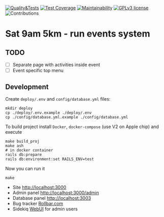 [![Quality&Tests](https://github.com/vol1ura/Sat_9am_5km/actions/workflows/rubyonrails.yml/badge.svg)](https://github.com/vol1ura/Sat_9am_5km/actions/workflows/rubyonrails.yml)
[![Test Coverage](https://api.codeclimate.com/v1/badges/5f0c800f5880bee344af/test_coverage)](https://codeclimate.com/github/vol1ura/Sat_9am_5km/test_coverage)
[![Maintainability](https://api.codeclimate.com/v1/badges/5f0c800f5880bee344af/maintainability)](https://codeclimate.com/github/vol1ura/Sat_9am_5km/maintainability)
[![GPLv3 license](https://img.shields.io/badge/License-GPLv3-blue.svg)](http://perso.crans.org/besson/LICENSE.html)
![Contributions](https://img.shields.io/badge/Contributions-Welcome-brightgreen)

# Sat 9am 5km - run events system

## TODO

- [ ] Separate page with activities inside event
- [ ] Event specific top menu

## Development

Create `deploy/.env` and `config/database.yml` files:
```shell
mkdir deploy
cp ./deploy/.env.example ./deploy/.env
cp ./config/database.yml.example ./config/database.yml
```

To build project install `Docker`, `docker-compose` (use V2 on Apple chip) and execute
```shell
make build_proj
make ash
# in docker container
rails db:prepare
rails db:environment:set RAILS_ENV=test
```

Now you can run it
```shell
make
```

- Site [http://localhost:3000](http://localhost:3000)
- Admin panel [http://localhost:3000/admin](http://localhost:3000/admin)
- Database panel [http://localhost:3003](http://localhost:3003)
- Bug tracker [Rollbar.com](https://rollbar.com/Urka/Sat_9am_5km/)
- Sidekiq [WebUI](https://s95.ru/sikekiq) for admin users
